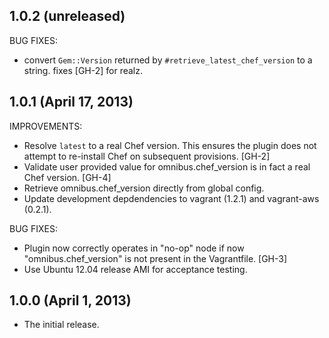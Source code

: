 ## 1.0.2 (unreleased)

BUG FIXES:

* convert `Gem::Version` returned by `#retrieve_latest_chef_version` to a
  string. fixes [GH-2] for realz.

## 1.0.1 (April 17, 2013)

IMPROVEMENTS:

* Resolve `latest` to a real Chef version. This ensures the plugin does not
  attempt to re-install Chef on subsequent provisions. [GH-2]
* Validate user provided value for omnibus.chef_version is in fact a real Chef
  version. [GH-4]
* Retrieve omnibus.chef_version directly from global config.
* Update development depdendencies to vagrant (1.2.1) and vagrant-aws
  (0.2.1).

BUG FIXES:

* Plugin now correctly operates in "no-op" node if now "omnibus.chef_version"
  is not present in the Vagrantfile. [GH-3]
* Use Ubuntu 12.04 release AMI for acceptance testing.

## 1.0.0 (April 1, 2013)

* The initial release.
